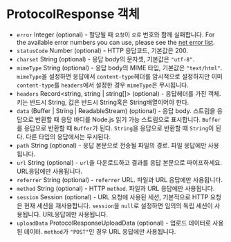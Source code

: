 # ProtocolResponse 객체

* `error` Integer (optional) - 할당될 때 `요청`이 `오류` 번호와 함께 실패합니다. For the available error numbers you can use, please see the [net error list](https://code.google.com/p/chromium/codesearch#chromium/src/net/base/net_error_list.h).
* `statusCode` Number (optional) - HTTP 응답코드, 기본값은 200.
* `charset` String (optional) - 응답 body의 문자셋, 기본값은 `"utf-8"`.
* `mimeType` String (optional) - 응답 body의 MIME 타입, 기본값은 `"text/html"`. `mimeType`을 설정하면 응답에서 `content-type`헤더를 암시적으로 설정하지만 이미 `content-type`를 `headers`에서 설정한 경우 `mimeType`은 무시됩니다.
* `headers` Record<string, string | string[]> (optional) - 응답헤더를 가진 객체. 키는 반드시 String, 값은 반드시 String혹은 String배열이어야 한다.
* `data` (Buffer | String | ReadableStream) (optional) - 응답 body. 스트림을 응답으로 반환할 때 응답 바디를 Node.js 읽기 가능 스트림으로 표시합니다. `Buffer`를 응답으로 반환할 때 `Buffer`가 된다. `String`을 응답으로 반환할 때 `String`이 된다. 다른 타입의 응답에서는 무시된다.
* `path` String (optional) - 응답 본문으로 전송될 파일의 경로. 파일 응답에만 사용됩니다.
* `url` String (optional) - `url`을 다운로드하고 결과를 응답 본문으로 파이프하세요. URL응답에만 사용됩니다.
* `referrer` String (optional) - `referrer` URL. 파일과 URL 응답에만 사용됩니다.
* `method` String (optional) - HTTP `method`. 파일과 URL 응답에만 사용됩니다.
* `session` Session (optional) - URL 요청에 사용된 세션, 기본적으로 HTTP 요청은 현재 세션을 재사용합니다. `session`을 `null`로 설정하면 임의의 독립 세션이 사용됩니다. URL응답에만 사용됩니다.
* `uploadData` ProtocolResponseUploadData (optional) - 업로드 데이터로 사용된 데이터. `method`가 `"POST"`인 경우 URL 응답에만 사용됩니다.
